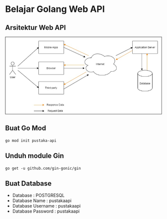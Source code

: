 # Belajar Golang Web API

## Arsitektur Web API

![Web_Api](img/web-api.jpg)

## Buat Go Mod

`go mod init pustaka-api`

## Unduh module Gin

`go get -u github.com/gin-gonic/gin`

## Buat Database

- Database : POSTGRESQL
- Database Name : pustakaapi
- Database Username : pustakaapi
- Database Password : pustakaapi
